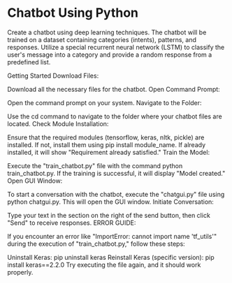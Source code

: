 # Chatbot Using Python
Create a chatbot using deep learning techniques. The chatbot will be trained on a dataset containing categories (intents), patterns, and responses. Utilize a special recurrent neural network (LSTM) to classify the user's message into a category and provide a random response from a predefined list.

Getting Started
Download Files:

Download all the necessary files for the chatbot.
Open Command Prompt:

Open the command prompt on your system.
Navigate to the Folder:

Use the cd command to navigate to the folder where your chatbot files are located.
Check Module Installation:

Ensure that the required modules (tensorflow, keras, nltk, pickle) are installed. If not, install them using pip install module_name. If already installed, it will show "Requirement already satisfied."
Train the Model:

Execute the "train_chatbot.py" file with the command python train_chatbot.py. If the training is successful, it will display "Model created."
Open GUI Window:

To start a conversation with the chatbot, execute the "chatgui.py" file using python chatgui.py. This will open the GUI window.
Initiate Conversation:

Type your text in the section on the right of the send button, then click "Send" to receive responses.
ERROR GUIDE:

If you encounter an error like "ImportError: cannot import name 'tf_utils'" during the execution of "train_chatbot.py," follow these steps:

Uninstall Keras: pip uninstall keras
Reinstall Keras (specific version): pip install keras==2.2.0
Try executing the file again, and it should work properly.
